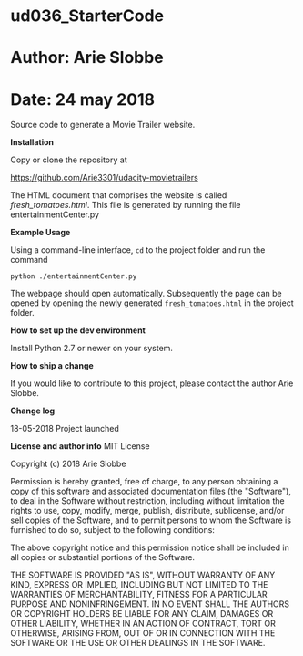 # ud036_StarterCode
# Author: Arie Slobbe
# Date: 24 may 2018

Source code to generate a Movie Trailer website.

**Installation**

Copy or clone the repository at

https://github.com/Arie3301/udacity-movietrailers

The HTML document that comprises the website is called *fresh_tomatoes.html*. This file is generated by running the file entertainmentCenter.py

**Example Usage**

Using a command-line interface, `cd` to the project folder and run the command

```
python ./entertainmentCenter.py
```

The webpage should open automatically. Subsequently the page can be opened by opening the newly generated `fresh_tomatoes.html` in the project folder.

**How to set up the dev environment**

Install Python 2.7 or newer on your system.

**How to ship a change**

If you would like to contribute to this project, please contact the author Arie Slobbe.

**Change log**

18-05-2018 Project launched

**License and author info**
MIT License

Copyright (c) 2018 Arie Slobbe

Permission is hereby granted, free of charge, to any person obtaining a copy
of this software and associated documentation files (the "Software"), to deal
in the Software without restriction, including without limitation the rights
to use, copy, modify, merge, publish, distribute, sublicense, and/or sell
copies of the Software, and to permit persons to whom the Software is
furnished to do so, subject to the following conditions:

The above copyright notice and this permission notice shall be included in all
copies or substantial portions of the Software.

THE SOFTWARE IS PROVIDED "AS IS", WITHOUT WARRANTY OF ANY KIND, EXPRESS OR
IMPLIED, INCLUDING BUT NOT LIMITED TO THE WARRANTIES OF MERCHANTABILITY,
FITNESS FOR A PARTICULAR PURPOSE AND NONINFRINGEMENT. IN NO EVENT SHALL THE
AUTHORS OR COPYRIGHT HOLDERS BE LIABLE FOR ANY CLAIM, DAMAGES OR OTHER
LIABILITY, WHETHER IN AN ACTION OF CONTRACT, TORT OR OTHERWISE, ARISING FROM,
OUT OF OR IN CONNECTION WITH THE SOFTWARE OR THE USE OR OTHER DEALINGS IN THE
SOFTWARE.
